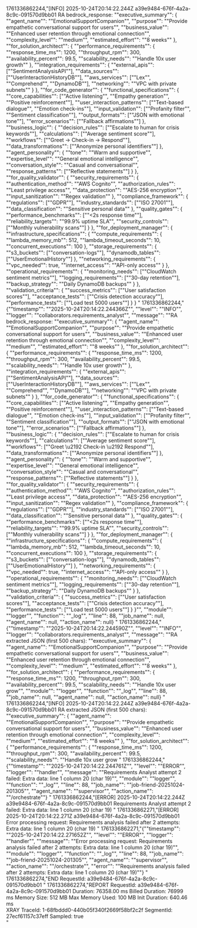 1761336862244,"[INFO]	2025-10-24T20:14:22.244Z	a39e9484-676f-4a2a-8c9c-091570d9bb01	RA bedrock_response: ""executive_summary"": {
    ""agent_name"": ""EmotionalSupportCompanion"",
    ""purpose"": ""Provide empathetic conversational support for users"",
    ""business_value"": ""Enhanced user retention through emotional connection"",
    ""complexity_level"": ""medium"",
    ""estimated_effort"": ""8 weeks""
  },
  ""for_solution_architect"": {
    ""performance_requirements"": {
      ""response_time_ms"": 1200,
      ""throughput_rpm"": 300,
      ""availability_percent"": 99.5,
      ""scalability_needs"": ""Handle 10x user growth""
    },
    ""integration_requirements"": {
      ""external_apis"": [""SentimentAnalysisAPI""],
      ""data_sources"": [""UserInteractionHistoryDB""],
      ""aws_services"": [""Lex"", ""Comprehend"", ""DynamoDB""],
      ""networking"": ""VPC with private subnets""
    }
  },
  ""for_code_generator"": {
    ""functional_specifications"": {
      ""core_capabilities"": [""Active listening"", ""Empathy generation"", ""Positive reinforcement""],
      ""user_interaction_patterns"": [""Text-based dialogue"", ""Emotion check-ins""],
      ""input_validation"": [""Profanity filter"", ""Sentiment classification""],
      ""output_formats"": [""JSON with emotional tone""],
      ""error_scenarios"": [""Fallback affirmations""]
    },
    ""business_logic"": {
      ""decision_rules"": [""Escalate to human for crisis keywords""],
      ""calculations"": [""Average sentiment score""],
      ""workflows"": [""Greet → Check-in → Respond""],
      ""data_transformations"": [""Anonymize personal identifiers""]
    },
    ""agent_personality"": {
      ""tone"": ""Warm and supportive"",
      ""expertise_level"": ""General emotional intelligence"",
      ""conversation_style"": ""Casual and conversational"",
      ""response_patterns"": [""Reflective statements""]
    }
  },
  ""for_quality_validator"": {
    ""security_requirements"": {
      ""authentication_method"": ""AWS Cognito"",
      ""authorization_rules"": ""Least privilege access"",
      ""data_protection"": ""AES-256 encryption"",
      ""input_sanitization"": ""Regex validation""
    },
    ""compliance_framework"": {
      ""regulations"": [""GDPR""],
      ""industry_standards"": [""ISO 27001""],
      ""data_classification"": ""Sensitive personal data""
    },
    ""quality_gates"": {
      ""performance_benchmarks"": [""<2s response time""],
      ""reliability_targets"": ""99.9% uptime SLA"",
      ""security_controls"": [""Monthly vulnerability scans""]
    }
  },
  ""for_deployment_manager"": {
    ""infrastructure_specifications"": {
      ""compute_requirements"": {
        ""lambda_memory_mb"": 512,
        ""lambda_timeout_seconds"": 10,
        ""concurrent_executions"": 100
      },
      ""storage_requirements"": {
        ""s3_buckets"": [""conversation-logs""],
        ""dynamodb_tables"": [""UserEmotionalHistory""]
      },
      ""networking_requirements"": {
        ""vpc_needed"": true,
        ""internet_access"": ""API-only access""
      }
    },
    ""operational_requirements"": {
      ""monitoring_needs"": [""CloudWatch sentiment metrics""],
      ""logging_requirements"": [""30-day retention""],
      ""backup_strategy"": ""Daily DynamoDB backups""
    }
  },
  ""validation_criteria"": {
    ""success_metrics"": [""User satisfaction scores""],
    ""acceptance_tests"": [""Crisis detection accuracy""],
    ""performance_tests"": [""Load test 5000 users""]
  }
}
"
1761336862244,"{""timestamp"": ""2025-10-24T20:14:22.244366Z"", ""level"": ""INFO"", ""logger"": ""collaborators.requirements_analyst"", ""message"": ""RA bedrock_response: \""executive_summary\"": {
    \""agent_name\"": \""EmotionalSupportCompanion\"",
    \""purpose\"": \""Provide empathetic conversational support for users\"",
    \""business_value\"": \""Enhanced user retention through emotional connection\"",
    \""complexity_level\"": \""medium\"",
    \""estimated_effort\"": \""8 weeks\""
  },
  \""for_solution_architect\"": {
    \""performance_requirements\"": {
      \""response_time_ms\"": 1200,
      \""throughput_rpm\"": 300,
      \""availability_percent\"": 99.5,
      \""scalability_needs\"": \""Handle 10x user growth\""
    },
    \""integration_requirements\"": {
      \""external_apis\"": [\""SentimentAnalysisAPI\""],
      \""data_sources\"": [\""UserInteractionHistoryDB\""],
      \""aws_services\"": [\""Lex\"", \""Comprehend\"", \""DynamoDB\""],
      \""networking\"": \""VPC with private subnets\""
    }
  },
  \""for_code_generator\"": {
    \""functional_specifications\"": {
      \""core_capabilities\"": [\""Active listening\"", \""Empathy generation\"", \""Positive reinforcement\""],
      \""user_interaction_patterns\"": [\""Text-based dialogue\"", \""Emotion check-ins\""],
      \""input_validation\"": [\""Profanity filter\"", \""Sentiment classification\""],
      \""output_formats\"": [\""JSON with emotional tone\""],
      \""error_scenarios\"": [\""Fallback affirmations\""]
    },
    \""business_logic\"": {
      \""decision_rules\"": [\""Escalate to human for crisis keywords\""],
      \""calculations\"": [\""Average sentiment score\""],
      \""workflows\"": [\""Greet \u2192 Check-in \u2192 Respond\""],
      \""data_transformations\"": [\""Anonymize personal identifiers\""]
    },
    \""agent_personality\"": {
      \""tone\"": \""Warm and supportive\"",
      \""expertise_level\"": \""General emotional intelligence\"",
      \""conversation_style\"": \""Casual and conversational\"",
      \""response_patterns\"": [\""Reflective statements\""]
    }
  },
  \""for_quality_validator\"": {
    \""security_requirements\"": {
      \""authentication_method\"": \""AWS Cognito\"",
      \""authorization_rules\"": \""Least privilege access\"",
      \""data_protection\"": \""AES-256 encryption\"",
      \""input_sanitization\"": \""Regex validation\""
    },
    \""compliance_framework\"": {
      \""regulations\"": [\""GDPR\""],
      \""industry_standards\"": [\""ISO 27001\""],
      \""data_classification\"": \""Sensitive personal data\""
    },
    \""quality_gates\"": {
      \""performance_benchmarks\"": [\""<2s response time\""],
      \""reliability_targets\"": \""99.9% uptime SLA\"",
      \""security_controls\"": [\""Monthly vulnerability scans\""]
    }
  },
  \""for_deployment_manager\"": {
    \""infrastructure_specifications\"": {
      \""compute_requirements\"": {
        \""lambda_memory_mb\"": 512,
        \""lambda_timeout_seconds\"": 10,
        \""concurrent_executions\"": 100
      },
      \""storage_requirements\"": {
        \""s3_buckets\"": [\""conversation-logs\""],
        \""dynamodb_tables\"": [\""UserEmotionalHistory\""]
      },
      \""networking_requirements\"": {
        \""vpc_needed\"": true,
        \""internet_access\"": \""API-only access\""
      }
    },
    \""operational_requirements\"": {
      \""monitoring_needs\"": [\""CloudWatch sentiment metrics\""],
      \""logging_requirements\"": [\""30-day retention\""],
      \""backup_strategy\"": \""Daily DynamoDB backups\""
    }
  },
  \""validation_criteria\"": {
    \""success_metrics\"": [\""User satisfaction scores\""],
    \""acceptance_tests\"": [\""Crisis detection accuracy\""],
    \""performance_tests\"": [\""Load test 5000 users\""]
  }
}"", ""module"": ""logger"", ""function"": ""_log"", ""line"": 88, ""job_name"": null, ""agent_name"": null, ""action_name"": null}
"
1761336862244,"{""timestamp"": ""2025-10-24T20:14:22.244590Z"", ""level"": ""INFO"", ""logger"": ""collaborators.requirements_analyst"", ""message"": ""RA extracted JSON (first 500 chars): \""executive_summary\"": {
    \""agent_name\"": \""EmotionalSupportCompanion\"",
    \""purpose\"": \""Provide empathetic conversational support for users\"",
    \""business_value\"": \""Enhanced user retention through emotional connection\"",
    \""complexity_level\"": \""medium\"",
    \""estimated_effort\"": \""8 weeks\""
  },
  \""for_solution_architect\"": {
    \""performance_requirements\"": {
      \""response_time_ms\"": 1200,
      \""throughput_rpm\"": 300,
      \""availability_percent\"": 99.5,
      \""scalability_needs\"": \""Handle 10x user grow"", ""module"": ""logger"", ""function"": ""_log"", ""line"": 88, ""job_name"": null, ""agent_name"": null, ""action_name"": null}
"
1761336862244,"[INFO]	2025-10-24T20:14:22.244Z	a39e9484-676f-4a2a-8c9c-091570d9bb01	RA extracted JSON (first 500 chars): ""executive_summary"": {
    ""agent_name"": ""EmotionalSupportCompanion"",
    ""purpose"": ""Provide empathetic conversational support for users"",
    ""business_value"": ""Enhanced user retention through emotional connection"",
    ""complexity_level"": ""medium"",
    ""estimated_effort"": ""8 weeks""
  },
  ""for_solution_architect"": {
    ""performance_requirements"": {
      ""response_time_ms"": 1200,
      ""throughput_rpm"": 300,
      ""availability_percent"": 99.5,
      ""scalability_needs"": ""Handle 10x user grow
"
1761336862244,"{""timestamp"": ""2025-10-24T20:14:22.244761Z"", ""level"": ""ERROR"", ""logger"": ""handler"", ""message"": ""Requirements Analyst attempt 2 failed: Extra data: line 1 column 20 (char 19)"", ""module"": ""logger"", ""function"": ""_log"", ""line"": 88, ""job_name"": ""job-friend-20251024-201305"", ""agent_name"": ""supervisor"", ""action_name"": ""/orchestrate""}
"
1761336862244,"[ERROR]	2025-10-24T20:14:22.244Z	a39e9484-676f-4a2a-8c9c-091570d9bb01	Requirements Analyst attempt 2 failed: Extra data: line 1 column 20 (char 19)
"
1761336862271,"[ERROR]	2025-10-24T20:14:22.271Z	a39e9484-676f-4a2a-8c9c-091570d9bb01	Error processing request: Requirements analysis failed after 2 attempts: Extra data: line 1 column 20 (char 19)
"
1761336862271,"{""timestamp"": ""2025-10-24T20:14:22.271652Z"", ""level"": ""ERROR"", ""logger"": ""handler"", ""message"": ""Error processing request: Requirements analysis failed after 2 attempts: Extra data: line 1 column 20 (char 19)"", ""module"": ""logger"", ""function"": ""_log"", ""line"": 88, ""job_name"": ""job-friend-20251024-201305"", ""agent_name"": ""supervisor"", ""action_name"": ""/orchestrate"", ""error"": ""Requirements analysis failed after 2 attempts: Extra data: line 1 column 20 (char 19)""}
"
1761336862274,"END RequestId: a39e9484-676f-4a2a-8c9c-091570d9bb01
"
1761336862274,"REPORT RequestId: a39e9484-676f-4a2a-8c9c-091570d9bb01	Duration: 76358.00 ms	Billed Duration: 76999 ms	Memory Size: 512 MB	Max Memory Used: 100 MB	Init Duration: 640.46 ms	
XRAY TraceId: 1-68fbddd0-440b05f340f2669f58bf2c2f	SegmentId: 27ecf61157c37eff	Sampled: true	
"